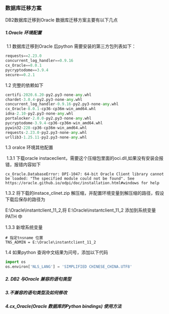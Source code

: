 ### 数据库迁移方案

 

DB2数据库迁移到Oracle 数据库迁移方案主要有以下几点

##### 1.Oracle 环境配置

​	1.1 数据库迁移到Oracle 后python 需要安装的第三方包列表如下：

```python
requests==2.23.0
concurrent_log_handler==0.9.16
cx_Oracle==8.0.1
pycryptodome==3.9.4
secure==0.2.1
```

1.2 完整的依赖如下

```python
certifi-2020.6.20-py2.py3-none-any.whl
chardet-3.0.4-py2.py3-none-any.whl
concurrent_log_handler-0.9.16-py2.py3-none-any.whl
cx_Oracle-8.0.1-cp36-cp36m-win_amd64.whl
idna-2.10-py2.py3-none-any.whl
portalocker-2.0.0-py2.py3-none-any.whl
pycryptodome-3.9.4-cp36-cp36m-win_amd64.whl
pywin32-228-cp36-cp36m-win_amd64.whl
requests-2.23.0-py2.py3-none-any.whl
urllib3-1.25.11-py2.py3-none-any.whl
```

1.3 oralce 环境其他配置 

​	1.3.1 下载oracle instaceclient，需要这个压缩包里面的oci.dll,如果没有安装会报错，报错内容如下

```
cx_Oracle.DatabaseError: DPI-1047: 64-bit Oracle Client library cannot be loaded: "The specified module could not be found". See https://oracle.github.io/odpi/doc/installation.html#windows for help
```

1.3.2 将下载的instace_clinet.zip 解压缩，并配置环境变量到解压缩的路径，假设下载后保存的路径为

E:\Oracle\instantclient_11_2,将  E:\Oracle\instantclient_11_2 添加到系统变量PATH 中

1.3.3 新增系统变量

```
# 指定tnsname 位置
TNS_ADMIN = E:\Oracle\instantclient_11_2 
```

1.4 如果python 查询中文结果为问号，添加以下代码

```python
import os
os.environ['NLS_LANG'] = 'SIMPLIFIED CHINESE_CHINA.UTF8'
```



##### 2. DB2 与Oracle 兼容的语句类型





##### 3.不兼容的语句类型及如何修改



##### 4.cx_Oracle(Oracle 数据库的Python bindings) 使用方法

